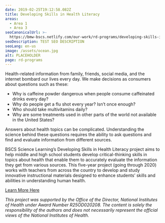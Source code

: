 ```yaml
---
date: 2019-02-25T19:12:58.082Z
title: Developing Skills in Health Literacy
areas:
  - Area 1
  - Area 3
seoCanonicalUrl: >-
  https://bmw-bscs.netlify.com/our-work/rd-programs/developing-skills-in-health-literacy
seoDescription: TEST SEO DESCRIPTION
seoLang: en-us
image: /assets/ocean.jpg
alt: PLACEHOLDER
page: rd-programs
---
```

Health-related information from family, friends, social media, and the internet bombard our lives every day. We make decisions as consumers about questions such as these:
* Why is caffeine powder dangerous when people consume caffeinated drinks every day?
* Why do people get a flu shot every year? Isn’t once enough?
* Who should take multivitamins daily?
* Why are some treatments used in other parts of the world not available in the United States?

Answers about health topics can be complicated. Understanding the science behind these questions requires the ability to ask questions and find and evaluate information from different sources.

BSCS Science Learning’s Developing Skills in Health Literacy project aims to help middle and high school students develop critical-thinking skills in topics about health that enable them to accurately evaluate the information they get from various sources. This five-year project (going through 2020) works with teachers from across the country to develop and study innovative instructional materials designed to enhance students’ skills and abilities in understanding human health. 

<a class="btn btn-outline-secondary" href="http://healthliteracyft.bscs.org/" target="_blank" rel="noopener noreferrer">Learn More Here</a>

*This project was supported by the Office of the Director, National Institutes of Health under Award Number R25OD020208. The content is solely the responsibility of the authors and does not necessarily represent the official views of the National Institutes of Health.*
